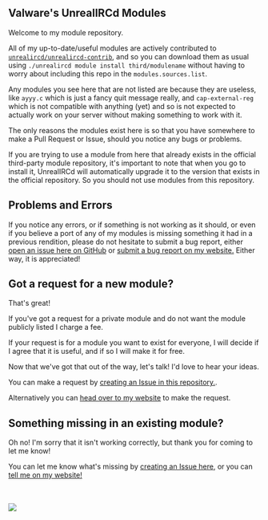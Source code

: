 ## Valware's UnrealIRCd Modules ##

Welcome to my module repository.

All of my up-to-date/useful modules are actively contributed to [`unrealircd/unrealircd-contrib`](https://github.com/unrealircd/unrealircd-contrib), and so you can download them as usual using `./unrealircd module install third/modulename` without having to worry about including this repo in the `modules.sources.list`.

Any modules you see here that are not listed are because they are useless, like `ayyy.c` which is just a fancy quit message really, and `cap-external-reg` which is not compatible with anything (yet) and so is not expected to actually work on your server without making something to work with it.

The only reasons the modules exist here is so that you have somewhere to make a Pull Request or Issue, should you notice any bugs or problems.

If you are trying to use a module from here that already exists in the official third-party module repository, it's important to note that when you go to install it, UnrealIRCd will automatically upgrade it to the version that exists in the official repository. So you should not use modules from this repository.

## Problems and Errors ##
If you notice any errors, or if something is not working as it should, or even if you believe a port of any of my modules is missing something it had in a previous rendition, please do not hesitate to submit a bug report, either [open an issue here on GitHub](https://github.com/ValwareIRC/valware-unrealircd-mods/issues/new?assignees=ValwareIRC&labels=bug&template=bug_report.md&title=My+shiny+new+bug+report) or [submit a bug report on my website.](https://valware.uk/bugreport/) Either way, it is appreciated!

## Got a request for a new module? ##

That's great!

If you've got a request for a private module and do not want the module publicly listed I charge a fee.

If your request is for a module you want to exist for everyone, I will decide if I agree that it is useful, and if so I will make it for free.

Now that we've got that out of the way, let's talk! I'd love to hear your ideas.

You can make a request by [creating an Issue in this repository.](https://github.com/ValwareIRC/valware-unrealircd-mods/issues/new?assignees=ValwareIRC&labels=enhancement&template=module-request.md&title=My+shiny+new+module+request).

Alternatively you can [head over to my website](https://valware.uk/forums/forum/unrealircd-modules/) to make the request.

## Something missing in an existing module? ##

Oh no! I'm sorry that it isn't working correctly, but thank you for coming to let me know!

You can let me know what's missing by [creating an Issue here](https://github.com/ValwareIRC/valware-unrealircd-mods/issues/new?assignees=ValwareIRC&labels=enhancement&template=feature_update.md&title=My+shiny+new+feature+request), or you can [tell me on my website!](https://valware.uk/forums/forum/unrealircd-modules/)
<br><br><br>

![](https://media.istockphoto.com/vectors/colorful-typography-banner-vector-id1254529037?k=20&m=1254529037&s=170667a&w=0&h=puy4_Uy1iC50cfaTObzEB-Y9_Jy9AaNg8RQdyFV7O6o=)

